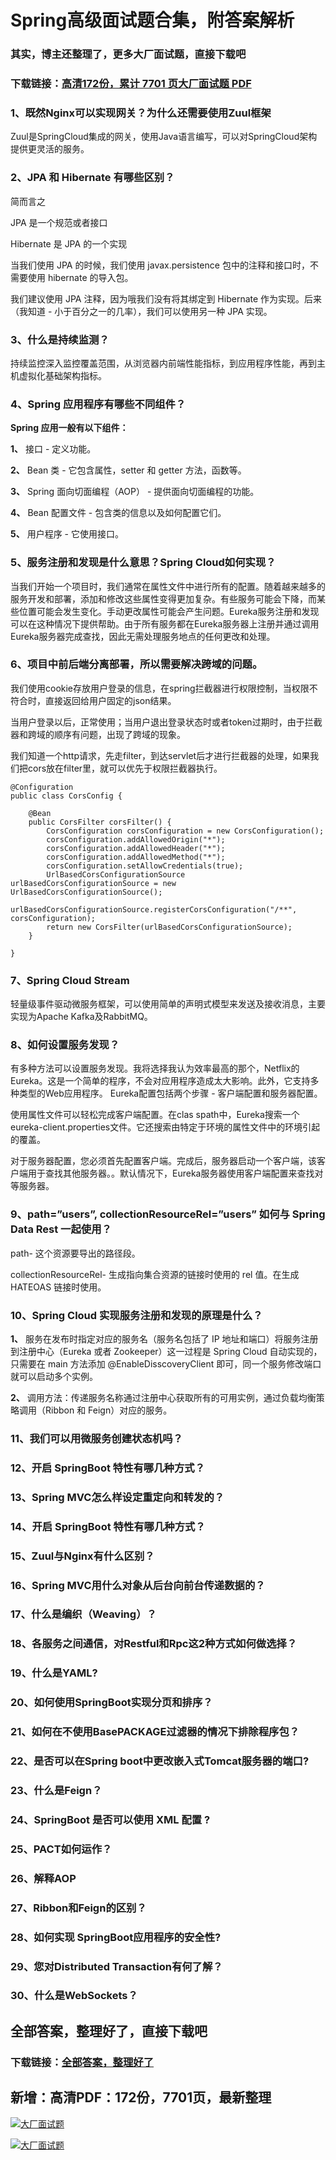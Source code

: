 # Spring高级面试题合集，附答案解析

### 其实，博主还整理了，更多大厂面试题，直接下载吧

### 下载链接：[高清172份，累计 7701 页大厂面试题  PDF](https://github.com/souyunku/DevBooks/blob/master/docs/index.md)



### 1、既然Nginx可以实现网关？为什么还需要使用Zuul框架

Zuul是SpringCloud集成的网关，使用Java语言编写，可以对SpringCloud架构提供更灵活的服务。


### 2、JPA 和 Hibernate 有哪些区别？

简而言之

JPA 是一个规范或者接口

Hibernate 是 JPA 的一个实现

当我们使用 JPA 的时候，我们使用 javax.persistence 包中的注释和接口时，不需要使用 hibernate 的导入包。

我们建议使用 JPA 注释，因为哦我们没有将其绑定到 Hibernate 作为实现。后来（我知道 - 小于百分之一的几率），我们可以使用另一种 JPA 实现。


### 3、什么是持续监测？

持续监控深入监控覆盖范围，从浏览器内前端性能指标，到应用程序性能，再到主机虚拟化基础架构指标。


### 4、Spring 应用程序有哪些不同组件？

**Spring 应用一般有以下组件：**

**1、** 接口 - 定义功能。

**2、** Bean 类 - 它包含属性，setter 和 getter 方法，函数等。

**3、** Spring 面向切面编程（AOP） - 提供面向切面编程的功能。

**4、** Bean 配置文件 - 包含类的信息以及如何配置它们。

**5、** 用户程序 - 它使用接口。


### 5、服务注册和发现是什么意思？Spring Cloud如何实现？

当我们开始一个项目时，我们通常在属性文件中进行所有的配置。随着越来越多的服务开发和部署，添加和修改这些属性变得更加复杂。有些服务可能会下降，而某些位置可能会发生变化。手动更改属性可能会产生问题。Eureka服务注册和发现可以在这种情况下提供帮助。由于所有服务都在Eureka服务器上注册并通过调用Eureka服务器完成查找，因此无需处理服务地点的任何更改和处理。


### 6、项目中前后端分离部署，所以需要解决跨域的问题。

我们使用cookie存放用户登录的信息，在spring拦截器进行权限控制，当权限不符合时，直接返回给用户固定的json结果。

当用户登录以后，正常使用；当用户退出登录状态时或者token过期时，由于拦截器和跨域的顺序有问题，出现了跨域的现象。

我们知道一个http请求，先走filter，到达servlet后才进行拦截器的处理，如果我们把cors放在filter里，就可以优先于权限拦截器执行。

```
@Configuration
public class CorsConfig {

    @Bean
    public CorsFilter corsFilter() {
        CorsConfiguration corsConfiguration = new CorsConfiguration();
        corsConfiguration.addAllowedOrigin("*");
        corsConfiguration.addAllowedHeader("*");
        corsConfiguration.addAllowedMethod("*");
        corsConfiguration.setAllowCredentials(true);
        UrlBasedCorsConfigurationSource urlBasedCorsConfigurationSource = new UrlBasedCorsConfigurationSource();
        urlBasedCorsConfigurationSource.registerCorsConfiguration("/**", corsConfiguration);
        return new CorsFilter(urlBasedCorsConfigurationSource);
    }

}
```


### 7、Spring Cloud Stream

轻量级事件驱动微服务框架，可以使用简单的声明式模型来发送及接收消息，主要实现为Apache Kafka及RabbitMQ。


### 8、如何设置服务发现？

有多种方法可以设置服务发现。我将选择我认为效率最高的那个，Netflix的Eureka。这是一个简单的程序，不会对应用程序造成太大影响。此外，它支持多种类型的Web应用程序。 Eureka配置包括两个步骤 - 客户端配置和服务器配置。

使用属性文件可以轻松完成客户端配置。在clas spath中，Eureka搜索一个eureka-client.properties文件。它还搜索由特定于环境的属性文件中的环境引起的覆盖。

对于服务器配置，您必须首先配置客户端。完成后，服务器启动一个客户端，该客户端用于查找其他服务器。。默认情况下，Eureka服务器使用客户端配置来查找对等服务器。


### 9、path=”users”, collectionResourceRel=”users” 如何与 Spring Data Rest 一起使用？

path- 这个资源要导出的路径段。

collectionResourceRel- 生成指向集合资源的链接时使用的 rel 值。在生成 HATEOAS 链接时使用。


### 10、Spring Cloud 实现服务注册和发现的原理是什么？

**1、** 服务在发布时指定对应的服务名（服务名包括了 IP 地址和端口）将服务注册到注册中心（Eureka 或者 Zookeeper）这一过程是 Spring Cloud 自动实现的，只需要在 main 方法添加 @EnableDisscoveryClient 即可，同一个服务修改端口就可以启动多个实例。

**2、** 调用方法：传递服务名称通过注册中心获取所有的可用实例，通过负载均衡策略调用（Ribbon 和 Feign）对应的服务。


### 11、我们可以用微服务创建状态机吗？
### 12、开启 SpringBoot 特性有哪几种方式？
### 13、Spring MVC怎么样设定重定向和转发的？
### 14、开启 SpringBoot 特性有哪几种方式？
### 15、Zuul与Nginx有什么区别？
### 16、Spring MVC用什么对象从后台向前台传递数据的？
### 17、什么是编织（Weaving）？
### 18、各服务之间通信，对Restful和Rpc这2种方式如何做选择？
### 19、什么是YAML?
### 20、如何使用SpringBoot实现分页和排序？
### 21、如何在不使用BasePACKAGE过滤器的情况下排除程序包？
### 22、是否可以在Spring boot中更改嵌入式Tomcat服务器的端口?
### 23、什么是Feign？
### 24、SpringBoot 是否可以使用 XML 配置 ?
### 25、PACT如何运作？
### 26、解释AOP
### 27、Ribbon和Feign的区别？
### 28、如何实现 SpringBoot应用程序的安全性?
### 29、您对Distributed Transaction有何了解？
### 30、什么是WebSockets？




## 全部答案，整理好了，直接下载吧

### 下载链接：[全部答案，整理好了](https://www.souyunku.com/wp-content/uploads/weixin/githup-weixin-2.png)




## 新增：高清PDF：172份，7701页，最新整理

[![大厂面试题](https://www.souyunku.com/wp-content/uploads/weixin/mst.png "架构师专栏")](https://www.souyunku.com/wp-content/uploads/weixin/githup-weixin.png "架构师专栏")

[![大厂面试题](https://www.souyunku.com/wp-content/uploads/weixin/githup-weixin.png "架构师专栏")](https://www.souyunku.com/wp-content/uploads/weixin/githup-weixin.png "架构师专栏")
